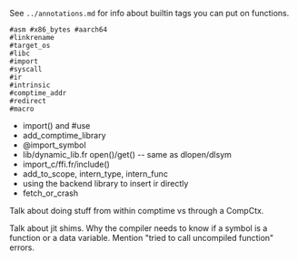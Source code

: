 
See `../annotations.md` for info about builtin tags you can put on functions. 

```
#asm #x86_bytes #aarch64
#linkrename
#target_os
#libc
#import
#syscall
#ir
#intrinsic
#comptime_addr
#redirect
#macro
```

- import() and #use
- add_comptime_library
- @import_symbol
- lib/dynamic_lib.fr open()/get() -- same as dlopen/dlsym
- import_c/ffi.fr/include()
- add_to_scope, intern_type, intern_func
- using the backend library to insert ir directly
- fetch_or_crash

Talk about doing stuff from within comptime vs through a CompCtx. 

Talk about jit shims. Why the compiler needs to know if a symbol is a function or a data variable. 
Mention "tried to call uncompiled function" errors.
